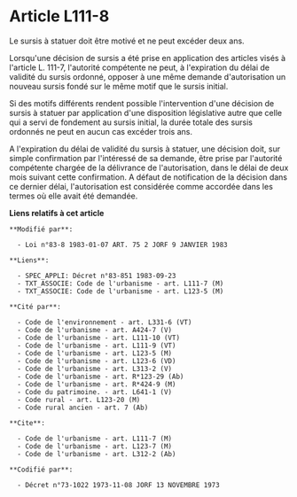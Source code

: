 # Article L111-8

Le sursis à statuer doit être motivé et ne peut excéder deux ans.

Lorsqu'une décision de sursis a été prise en application des articles visés à l'article L. 111-7, l'autorité compétente ne
peut, à l'expiration du délai de validité du sursis ordonné, opposer à une même demande d'autorisation un nouveau sursis
fondé sur le même motif que le sursis initial.

Si des motifs différents rendent possible l'intervention d'une décision de sursis à statuer par application d'une disposition
législative autre que celle qui a servi de fondement au sursis initial, la durée totale des sursis ordonnés ne peut en aucun
cas excéder trois ans.

A l'expiration du délai de validité du sursis à statuer, une décision doit, sur simple confirmation par l'intéressé de sa
demande, être prise par l'autorité compétente chargée de la délivrance de l'autorisation, dans le délai de deux mois suivant
cette confirmation. A défaut de notification de la décision dans ce dernier délai, l'autorisation est considérée comme
accordée dans les termes où elle avait été demandée.

**Liens relatifs à cet article**

	**Modifié par**:

	  - Loi n°83-8 1983-01-07 ART. 75 2 JORF 9 JANVIER 1983

	**Liens**:

	  - SPEC_APPLI: Décret n°83-851 1983-09-23
	  - TXT_ASSOCIE: Code de l'urbanisme - art. L111-7 (M)
	  - TXT_ASSOCIE: Code de l'urbanisme - art. L123-5 (M)

	**Cité par**:

	  - Code de l'environnement - art. L331-6 (VT)
	  - Code de l'urbanisme - art. A424-7 (V)
	  - Code de l'urbanisme - art. L111-10 (VT)
	  - Code de l'urbanisme - art. L111-9 (VT)
	  - Code de l'urbanisme - art. L123-5 (M)
	  - Code de l'urbanisme - art. L123-6 (VD)
	  - Code de l'urbanisme - art. L313-2 (V)
	  - Code de l'urbanisme - art. R*123-29 (Ab)
	  - Code de l'urbanisme - art. R*424-9 (M)
	  - Code du patrimoine. - art. L641-1 (V)
	  - Code rural - art. L123-20 (M)
	  - Code rural ancien - art. 7 (Ab)

	**Cite**:

	  - Code de l'urbanisme - art. L111-7 (M)
	  - Code de l'urbanisme - art. L123-7 (M)
	  - Code de l'urbanisme - art. L312-2 (Ab)

	**Codifié par**:

	  - Décret n°73-1022 1973-11-08 JORF 13 NOVEMBRE 1973
